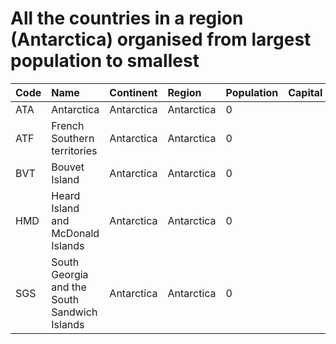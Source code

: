 # All the countries in a region (Antarctica) organised from largest population to smallest

| Code | Name | Continent | Region | Population | Capital |
| :--- | :--- | :--- | :--- | :--- | :--- |
|ATA|Antarctica|Antarctica|Antarctica|0| |
|ATF|French Southern territories|Antarctica|Antarctica|0| |
|BVT|Bouvet Island|Antarctica|Antarctica|0| |
|HMD|Heard Island and McDonald Islands|Antarctica|Antarctica|0| |
|SGS|South Georgia and the South Sandwich Islands|Antarctica|Antarctica|0| |
